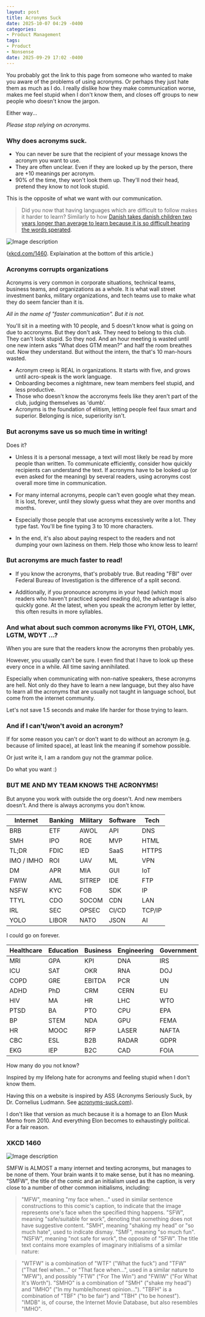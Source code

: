 ```yaml
---
layout: post
title: Acronyms Suck
date: 2025-10-07 04:29 -0400
categories:
- Product Management
tags:
- Product
- Nonsense
date: 2025-09-29 17:02 -0400
---
```


You probably got the link to this page from someone who wanted to make you aware of the problems of using acronyms.
Or perhaps they just hate them as much as I do. I really dislike how they make communication worse, makes me feel stupid when I don't know them, and closes off groups to new people who doesn't know the jargon.

Either way...

*Please stop relying on acronyms.*

### Why does acronyms suck.

- You can never be sure that the recipient of your message knows the acronym you want to use.
- They are often unclear. Even if they are looked up by the person, there are +10 meanings per acronym.
- 90% of the time, they won't look them up. They'll nod their head, pretend they know to not look stupid.

This is the opposite of what we want with our communication.

> Did you now that having languages which are difficult to follow makes it harder to learn? Similarly to how [Danish takes danish children two years longer than average to learn because it is so difficult hearing the words sperated](https://theconversation.com/danish-children-struggle-to-learn-their-vowel-filled-language-and-this-changes-how-adult-danes-interact-161143).

![Image description](/assets/images/article/smfw.png)

([xkcd.com/1460](https://xkcd.com/1460). Explaination at the bottom of this article.)


### Acronyms corrupts organizations

Acronyms is very common in corporate situations, technical teams, business teams, and organizations as a whole.
It is what wall street investment banks, military organizations, and tech teams use to make what they do seem fancier than it is.

*All in the name of "faster communication". But it is not.*

You'll sit in a meeting with 10 people, and 5 doesn't know what is going on due to accronyms. But they don't ask. They need to belong to this club. They can't look stupid. So they nod. And an hour meeting is wasted until one new intern asks "What does GTM mean?" and half the room breathes out.
Now they understand. But without the intern, the that's 10 man-hours wasted.

- Acronym creep is REAL in organizations. It starts with five, and grows until acro-speak is the work language.
- Onboarding becomes a nightmare, new team members feel stupid, and less productive.
- Those who doesn't know the accronyms feels like they aren't part of the club, judging themselves as 'dumb'.
- Acronyms is the foundation of elitism, letting people feel faux smart and superior. Belonging is nice, superiority isn't.

### But acronyms save us so much time in writing!

Does it?

- Unless it is a personal message, a text will most likely be read by more people than written. To communicate efficiently, consider how quickly recipients can understand the text. If acronyms have to be looked up (or even asked for the meaning) by several readers, using acronyms cost overall more time in communication.

- For many internal acronyms, people can't even google what they mean. It is lost, forever, until they slowly guess what they are over months and months.

- Especially those people that use acronyms excessively write a lot. They type fast. You'll be fine typing 3 to 10 more characters.

- In the end, it's also about paying respect to the readers and not dumping your own laziness on them. Help those who know less to learn!


### But acronyms are much faster to read!

- If you know the acronyms, that's probably true. But reading "FBI" over Federal Bureau of Investigation is the difference of a split second.

- Additionally, if you pronounce acronyms in your head (which most readers who haven't practiced speed reading do), the advantage is also quickly gone. At the latest, when you speak the acronym letter by letter, this often results in more syllables.


### And what about such common acronyms like FYI, OTOH, LMK, LGTM, WDYT …?

When you are sure that the readers know the acronyms then probably yes.

However, you usually can't be sure. I even find that I have to look up these every once in a while. All time saving annihilated.

Especially when communicating with non-native speakers, these acronyms are hell. Not only do they have to learn a new language, but they also have to learn all the acronyms that are usually not taught in language school, but come from the internet community. 

Let's not save 1.5 seconds and make life harder for those trying to learn.


### And if I can't/won't avoid an acronym?

If for some reason you can't or don't want to do without an acronym (e.g. because of limited space), at least link the meaning if somehow possible.

Or just write it, I am a random guy not the grammar police.

Do what you want :) 

### BUT ME AND MY TEAM KNOWS THE ACRONYMS!

But anyone you work with outside the org doesn't. And new members doesn't. 
And there is always acronyms you don't know.

| Internet   | Banking | Military | Software           | Tech         |
| ---------- | ------- | -------- | ------------------ | ------------ |
| BRB        | ETF     | AWOL     | API                | DNS          |
| SMH        | IPO     | ROE      | MVP                | HTML         |
| TL;DR      | FDIC    | IED      | SaaS               | HTTPS        |
| IMO / IMHO | ROI     | UAV      | ML                 | VPN          |
| DM         | APR     | MIA      | GUI                | IoT          |
| FWIW       | AML     | SITREP   | IDE                | FTP          |
| NSFW       | KYC     | FOB      | SDK                | IP           |
| TTYL       | CDO     | SOCOM    | CDN                | LAN          |
| IRL        | SEC     | OPSEC    | CI/CD              | TCP/IP       |
| YOLO       | LIBOR   | NATO     | JSON               | AI           |

I could go on forever. 

| Healthcare      | Education | Business | Engineering | Government | Aviation |
| --------------- | --------- | -------- | ----------- | ---------- | -------- |
| MRI             | GPA       | KPI      | DNA         | IRS        | ETA      |
| ICU             | SAT       | OKR      | RNA         | DOJ        | TSA      |
| COPD            | GRE       | EBITDA   | PCR         | UN         | FAA      |
| ADHD            | PhD       | CRM      | CERN        | EU         | ATC      |
| HIV             | MA        | HR       | LHC         | WTO        | GPS      |
| PTSD            | BA        | PTO      | CPU         | EPA        | IFR      |
| BP              | STEM      | NDA      | GPU         | FEMA       | VFR      |
| HR | MOOC      | RFP      | LASER       | NAFTA      | ICAO     |
| CBC             | ESL       | B2B      | RADAR       | GDPR       | IATA     |
| EKG             | IEP       | B2C      | CAD         | FOIA       | JFK      |

How many do you not know?







Inspired by my lifelong hate for acronyms and feeling stupid when I don't know them.

Having this on a website is inspired by ASS (Acronyms Seriously Suck, by Dr. Cornelius Ludmann. See [acronyms-suck.com](https://acronyms-suck.com/)).

I don't like that version as much because it is a homage to an Elon Musk Memo from 2010. And everything Elon becomes to exhaustingly political. For a fair reason.


### XKCD 1460

![Image description](/assets/images/article/smfw.png)

SMFW is ALMOST a many internet and texting acronyms, but manages to be none of them. Your brain wants it to make sense, but it has no meaning.
"SMFW", the title of the comic and an initialism used as the caption, is very close to a number of other common initialisms, including:

>"MFW", meaning "my face when..." used in similar sentence constructions to this comic's caption, to indicate that the image represents one's face when the specified thing happens.
"SFW", meaning "safe/suitable for work", denoting that something does not have suggestive content.
"SMH", meaning "shaking my head" or "so much hate", used to indicate dismay.
"SMF", meaning "so much fun".
"NSFW", meaning "not safe for work", the opposite of "SFW".
The title text contains more examples of imaginary initialisms of a similar nature:

>"WTFW" is a combination of "WTF" ("What the fuck") and "TFW" ("That feel when..." or "That face when...", used in a similar nature to "MFW"), and possibly "FTW" ("For The Win") and "FWIW" ("For What It's Worth").
"SMHO" is a combination of "SMH" ("shake my head") and "IMHO" ("In my humble/honest opinion...").
"TBFH" is a combination of "TBF" ("to be fair") and "TBH" ("to be honest").
"IMDB" is, of course, the Internet Movie Database, but also resembles "IMHO".